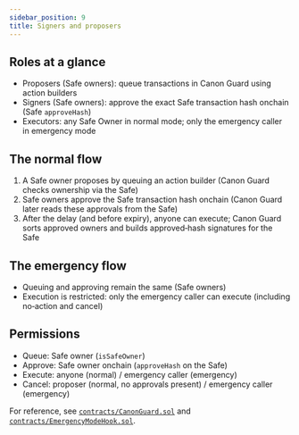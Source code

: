 ```yaml
---
sidebar_position: 9
title: Signers and proposers
---
```


## Roles at a glance

- Proposers (Safe owners): queue transactions in Canon Guard using action builders
- Signers (Safe owners): approve the exact Safe transaction hash onchain (Safe `approveHash`)
- Executors: any Safe Owner in normal mode; only the emergency caller in emergency mode

## The normal flow

1) A Safe owner proposes by queuing an action builder (Canon Guard checks ownership via the Safe)
2) Safe owners approve the Safe transaction hash onchain (Canon Guard later reads these approvals from the Safe)
3) After the delay (and before expiry), anyone can execute; Canon Guard sorts approved owners and builds approved‑hash signatures for the Safe

## The emergency flow

- Queuing and approving remain the same (Safe owners)
- Execution is restricted: only the emergency caller can execute (including no‑action and cancel)

## Permissions

- Queue: Safe owner (`isSafeOwner`)
- Approve: Safe owner onchain (`approveHash` on the Safe)
- Execute: anyone (normal) / emergency caller (emergency)
- Cancel: proposer (normal, no approvals present) / emergency caller (emergency)

For reference, see [`contracts/CanonGuard.sol`](https://github.com/defi-wonderland/canon-guard/blob/dev/src/contracts/CanonGuard.sol) and [`contracts/EmergencyModeHook.sol`](https://github.com/defi-wonderland/canon-guard/blob/dev/src/contracts/EmergencyModeHook.sol).
